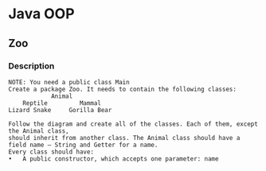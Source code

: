 # Java OOP

## Zoo

### Description
    NOTE: You need a public class Main
    Create a package Zoo. It needs to contain the following classes:
                Animal
        Reptile         Mammal
    Lizard Snake     Gorilla Bear

    Follow the diagram and create all of the classes. Each of them, except the Animal class,
    should inherit from another class. The Animal class should have a field name – String and Getter for a name. 
    Every class should have: 
    •	A public constructor, which accepts one parameter: name 